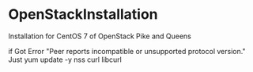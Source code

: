 # OpenStackInstallation
Installation for CentOS 7 of OpenStack Pike and Queens

if Got Error "Peer reports incompatible or unsupported protocol version."
Just yum update -y nss curl libcurl
